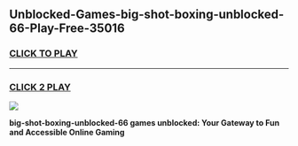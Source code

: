 
## Unblocked-Games-big-shot-boxing-unblocked-66-Play-Free-35016
<h3>
<a href="https://premium76.site?title=big-shot-boxing-unblocked-66&ref=12A">CLICK TO PLAY</a></h3>
<hr>

<h3>
<a href="https://premium76.site?title=big-shot-boxing-unblocked-66&ref=12A">CLICK 2 PLAY</a>
  
</h3>

<a href="https://premium76.site?title=big-shot-boxing-unblocked-66&ref=12A"><img src="https://clearcache.store/games.png"></a>


**big-shot-boxing-unblocked-66 games unblocked: Your Gateway to Fun and Accessible Online Gaming**
